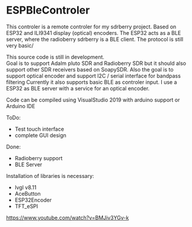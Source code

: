 # ESPBleControler
This controler is a remote controler for my sdrberry project.
Based on ESP32 and ILI9341 display (optical) encoders.
The ESP32 acts as a BLE server, where the radioberry sdrberry is a BLE client.
The protocol is still very basic/

This source code is still in development.  
Goal is to support Adalm pluto SDR and Radioberry SDR but it should also support other SDR receivers based on SoapySDR.
Also the goal is to support optical encoder and support I2C / serial interface for bandpass filtering
Currently it also supports basic BLE as controler input. I use a ESP32 as BLE server with a service for an optical encoder.

Code can be compiled using VisualStudio 2019 with arduino support or Arduino IDE

ToDo:
- Test touch interface
- complete GUI design

Done:
- Radioberry support
- BLE Server

Installation of libraries is necessary:
- lvgl v8.11
- AceButton
- ESP32Encoder
- TFT_eSPI

https://www.youtube.com/watch?v=BMJiv3YGv-k
